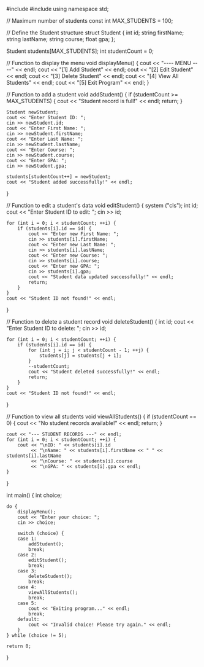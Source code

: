 #include <iostream>
#include <string>
using namespace std;

// Maximum number of students
const int MAX_STUDENTS = 100;

// Define the Student structure
struct Student {
    int id;
    string firstName;
    string lastName;
    string course;
    float gpa;
};

Student students[MAX_STUDENTS];
int studentCount = 0;

// Function to display the menu
void displayMenu() {
    cout << "---- MENU ----" << endl;
    cout << "[1] Add Student" << endl;
    cout << "[2] Edit Student" << endl;
    cout << "[3] Delete Student" << endl;
    cout << "[4] View All Students" << endl;
    cout << "[5] Exit Program" << endl;
}

// Function to add a student
void addStudent() {
    if (studentCount >= MAX_STUDENTS) {
        cout << "Student record is full!" << endl;
        return;
    }

    Student newStudent;
    cout << "Enter Student ID: ";
    cin >> newStudent.id;
    cout << "Enter First Name: ";
    cin >> newStudent.firstName;
    cout << "Enter Last Name: ";
    cin >> newStudent.lastName;
    cout << "Enter Course: ";
    cin >> newStudent.course;
    cout << "Enter GPA: ";
    cin >> newStudent.gpa;

    students[studentCount++] = newStudent;
    cout << "Student added successfully!" << endl;
}

// Function to edit a student's data
void editStudent() {
    system ("cls");
    int id;
    cout << "Enter Student ID to edit: ";
    cin >> id;

    for (int i = 0; i < studentCount; ++i) {
        if (students[i].id == id) {
            cout << "Enter new First Name: ";
            cin >> students[i].firstName;
            cout << "Enter new Last Name: ";
            cin >> students[i].lastName;
            cout << "Enter new Course: ";
            cin >> students[i].course;
            cout << "Enter new GPA: ";
            cin >> students[i].gpa;
            cout << "Student data updated successfully!" << endl;
            return;
        }
    }
    cout << "Student ID not found!" << endl;
}

// Function to delete a student record
void deleteStudent() {
    int id;
    cout << "Enter Student ID to delete: ";
    cin >> id;

    for (int i = 0; i < studentCount; ++i) {
        if (students[i].id == id) {
            for (int j = i; j < studentCount - 1; ++j) {
                students[j] = students[j + 1];
            }
            --studentCount;
            cout << "Student deleted successfully!" << endl;
            return;
        }
    }
    cout << "Student ID not found!" << endl;
}

// Function to view all students
void viewAllStudents() {
    if (studentCount == 0) {
        cout << "No student records available!" << endl;
        return;
    }

    cout << "--- STUDENT RECORDS ---" << endl;
    for (int i = 0; i < studentCount; ++i) {
        cout << "\nID: " << students[i].id
             << "\nName: " << students[i].firstName << " " << students[i].lastName
             << "\nCourse: " << students[i].course
             << "\nGPA: " << students[i].gpa << endl;
    }
}

int main() {
    int choice;

    do {
        displayMenu();
        cout << "Enter your choice: ";
        cin >> choice;

        switch (choice) {
        case 1:
            addStudent();
            break;
        case 2:
            editStudent();
            break;
        case 3:
            deleteStudent();
            break;
        case 4:
            viewAllStudents();
            break;
        case 5:
            cout << "Exiting program..." << endl;
            break;
        default:
            cout << "Invalid choice! Please try again." << endl;
        }
    } while (choice != 5);

    return 0;
}

